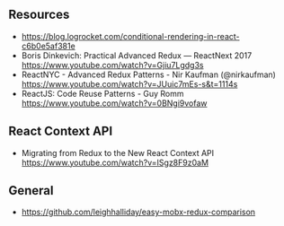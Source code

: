 ## Resources
- https://blog.logrocket.com/conditional-rendering-in-react-c6b0e5af381e
- Boris Dinkevich: Practical Advanced Redux — ReactNext 2017 https://www.youtube.com/watch?v=Gjiu7Lgdg3s
- ReactNYC - Advanced Redux Patterns - Nir Kaufman (@nirkaufman) https://www.youtube.com/watch?v=JUuic7mEs-s&t=1114s
- ReactJS: Code Reuse Patterns - Guy Romm https://www.youtube.com/watch?v=0BNgi9vofaw

## React Context API
- Migrating from Redux to the New React Context API https://www.youtube.com/watch?v=ISgz8F9z0aM

## General
- https://github.com/leighhalliday/easy-mobx-redux-comparison
